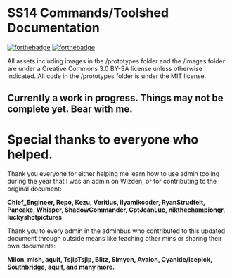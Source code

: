 # SS14 Commands/Toolshed Documentation
[![forthebadge](https://forthebadge.com/images/badges/gluten-free.svg)](https://forthebadge.com) [![forthebadge](https://forthebadge.com/images/badges/made-with-crayons.svg)](https://forthebadge.com) 

All assets including images in the /prototypes folder and the /images folder are under a Creative Commons 3.0 BY-SA license unless otherwise indicated.
All code in the /prototypes folder is under the MIT license.

## Currently a work in progress. Things may not be complete yet. Bear with me.

# Special thanks to everyone who helped.

Thank you everyone for either helping me learn how to use admin tooling during the year that I was an admin on Wizden, or for contributing to the original document:

**Chief_Engineer, Repo, Kezu, Veritius, ilyamikcoder, RyanStrudfelt, Pancake, Whisper, ShadowCommander, CptJeanLuc, nikthechampiongr, luckyshotpictures**

Thank you to every admin in the adminbus who contributed to this updated document through outside means like teaching other mins or sharing their own documents:

**Milon, mish, aquif, TsjipTsjip, Blitz, Simyon, Avalon, Cyanide/Icepick, Southbridge, aquif, and many more.**
